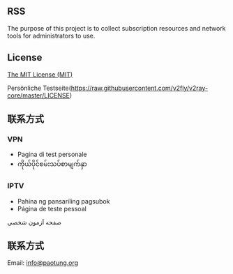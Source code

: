 ## RSS
The purpose of this project is to collect subscription resources and network tools for administrators to use.

## License
[The MIT License (MIT)](https://raw.githubusercontent.com/v2fly/v2ray-core/master/LICENSE)

Persönliche Testseite(https://raw.githubusercontent.com/v2fly/v2ray-core/master/LICENSE)

## 联系方式
### VPN
- Pagina di test personale
- ကိုယ်ပိုင်စမ်းသပ်စာမျက်နှာ
### IPTV
- Pahina ng pansariling pagsubok
- Página de teste pessoal

صفحه آزمون شخصی
## 联系方式
Email: info@paotung.org
